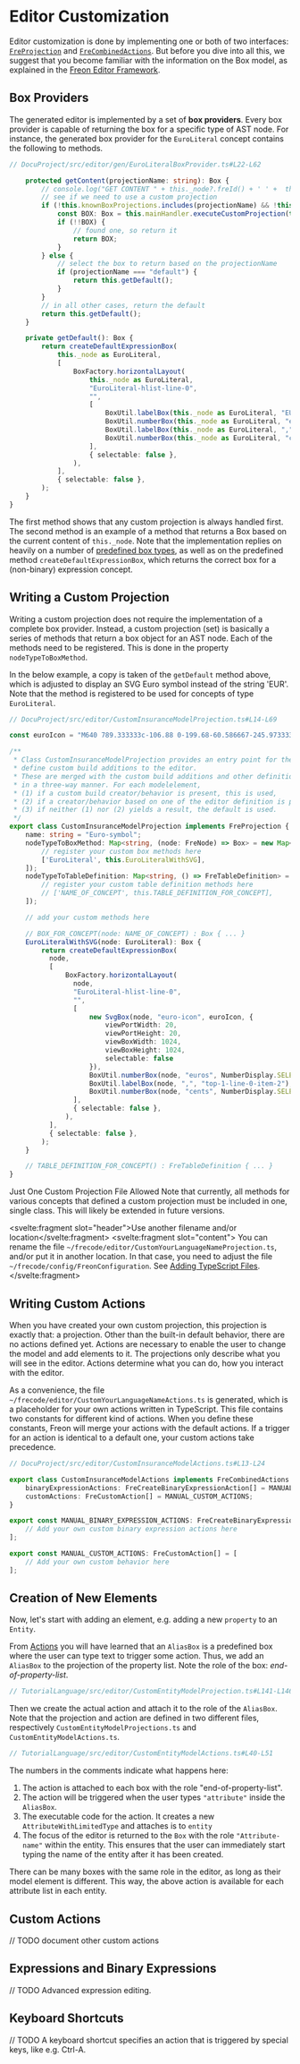 <script>
    import Note from "$lib/notes/Note.svelte";
    import Figure from "$lib/figures/Figure.svelte";
</script>

# Editor Customization

Editor customization is done by implementing one or both of two interfaces:
[`FreProjection`](/Documentation/Under_the_Hood/The_Editor_Interfaces#freprojection-2) and
[`FreCombinedActions`](/Documentation/Under_the_Hood/The_Editor_Interfaces#freaction-3). But
before you dive into all this, we suggest that you become familiar with the information on the Box model,
as explained in the [Freon Editor Framework](/Documentation/Under_the_Hood/The_Editor_Framework).


## Box Providers 

The generated editor is implemented by a set of **box providers**. Every box provider is capable of returning the
box for a specific type of AST node. For instance, the generated box provider for the `EuroLiteral` 
concept contains the following to methods.

```ts
// DocuProject/src/editor/gen/EuroLiteralBoxProvider.ts#L22-L62

    protected getContent(projectionName: string): Box {
        // console.log("GET CONTENT " + this._node?.freId() + ' ' +  this._node?.freLanguageConcept() + ' ' + projectionName);
        // see if we need to use a custom projection
        if (!this.knownBoxProjections.includes(projectionName) && !this.knownTableProjections.includes(projectionName)) {
            const BOX: Box = this.mainHandler.executeCustomProjection(this._node, projectionName);
            if (!!BOX) {
                // found one, so return it
                return BOX;
            }
        } else {
            // select the box to return based on the projectionName
            if (projectionName === "default") {
                return this.getDefault();
            }
        }
        // in all other cases, return the default
        return this.getDefault();
    }

    private getDefault(): Box {
        return createDefaultExpressionBox(
            this._node as EuroLiteral,
            [
                BoxFactory.horizontalLayout(
                    this._node as EuroLiteral,
                    "EuroLiteral-hlist-line-0",
                    "",
                    [
                        BoxUtil.labelBox(this._node as EuroLiteral, "EUR", "top-1-line-0-item-0"),
                        BoxUtil.numberBox(this._node as EuroLiteral, "euros", NumberDisplay.SELECT),
                        BoxUtil.labelBox(this._node as EuroLiteral, ",", "top-1-line-0-item-2"),
                        BoxUtil.numberBox(this._node as EuroLiteral, "cents", NumberDisplay.SELECT),
                    ],
                    { selectable: false },
                ),
            ],
            { selectable: false },
        );
    }
}

```

The first method shows that any custom projection is always handled first. The second method is an 
example of a method that returns a Box based on the current content of `this._node`. Note that the implementation replies on 
heavily on a number of [predefined box types](/Documentation/Under_the_Hood/The_Editor_Framework/Predefined_Boxes), as well as on
the predefined method `createDefaultExpressionBox`, which returns the correct box for a (non-binary) expression concept.


## Writing a Custom Projection

Writing a custom projection does not require the implementation of a complete box provider. Instead,
a custom projection (set) is basically a series of methods that return a box
object for an AST node. Each of the methods need to be registered. This is done in the property `nodeTypeToBoxMethod`.

In the below example, a copy is taken of the `getDefault` method above, which is adjusted to display an SVG Euro symbol instead of the
 string 'EUR'. Note that the method is registered to be used for concepts of type `EuroLiteral`.

```ts
// DocuProject/src/editor/CustomInsuranceModelProjection.ts#L14-L69

const euroIcon = "M640 789.333333c-106.88 0-199.68-60.586667-245.973333-149.333333H640v-85.333333H366.293333c-2.133333-13.866667-3.626667-28.16-3.626666-42.666667s1.493333-28.8 3.626666-42.666667H640v-85.333333H394.026667c46.293333-88.746667 138.88-149.333333 245.973333-149.333333 68.906667 0 131.84 25.173333 180.266667 66.773333L896 226.133333A382.72 382.72 0 0 0 640 128c-167.04 0-308.906667 106.88-361.6 256H128v85.333333h130.56c-1.706667 14.08-2.56 28.16-2.56 42.666667 0 14.506667 0.853333 28.586667 2.56 42.666667H128v85.333333h150.4c52.693333 149.12 194.56 256 361.6 256 98.346667 0 188.16-37.333333 256-98.133333l-75.733333-75.52A275.818667 275.818667 0 0 1 640 789.333333z"

/**
 * Class CustomInsuranceModelProjection provides an entry point for the language engineer to
 * define custom build additions to the editor.
 * These are merged with the custom build additions and other definition-based editor parts
 * in a three-way manner. For each modelelement,
 * (1) if a custom build creator/behavior is present, this is used,
 * (2) if a creator/behavior based on one of the editor definition is present, this is used,
 * (3) if neither (1) nor (2) yields a result, the default is used.
 */
export class CustomInsuranceModelProjection implements FreProjection {
    name: string = "Euro-symbol";
    nodeTypeToBoxMethod: Map<string, (node: FreNode) => Box> = new Map<string, (node: FreNode) => Box>([
        // register your custom box methods here
        ['EuroLiteral', this.EuroLiteralWithSVG],
    ]);
    nodeTypeToTableDefinition: Map<string, () => FreTableDefinition> = new Map<string, () => FreTableDefinition>([
        // register your custom table definition methods here
        // ['NAME_OF_CONCEPT', this.TABLE_DEFINITION_FOR_CONCEPT],
    ]);

    // add your custom methods here

    // BOX_FOR_CONCEPT(node: NAME_OF_CONCEPT) : Box { ... }
    EuroLiteralWithSVG(node: EuroLiteral): Box {
        return createDefaultExpressionBox(
          node,
          [
              BoxFactory.horizontalLayout(
                node,
                "EuroLiteral-hlist-line-0",
                "",
                [
                    new SvgBox(node, "euro-icon", euroIcon, {
                        viewPortWidth: 20,
                        viewPortHeight: 20,
                        viewBoxWidth: 1024,
                        viewBoxHeight: 1024,
                        selectable: false
                    }),
                    BoxUtil.numberBox(node, "euros", NumberDisplay.SELECT),
                    BoxUtil.labelBox(node, ",", "top-1-line-0-item-2"),
                    BoxUtil.numberBox(node, "cents", NumberDisplay.SELECT),
                ],
                { selectable: false },
              ),
          ],
          { selectable: false },
        );
    }

    // TABLE_DEFINITION_FOR_CONCEPT() : FreTableDefinition { ... }
}

```

<Note>
<svelte:fragment slot="header">Just One Custom Projection File Allowed</svelte:fragment>
<svelte:fragment slot="content">
Note that currently, all methods for various concepts that defined a custom projection must be included in one, single
class. This will likely be extended in future versions.
</svelte:fragment></Note>

[//]: # (todo decide whether we should mention that custom table projections are not yet taken into account)

<Note><svelte:fragment slot="header">Use another filename and/or location</svelte:fragment>
<svelte:fragment slot="content">
You can rename the file <code>~/frecode/editor/CustomYourLanguageNameProjection.ts</code>, and/or put it in another location.
In that case, you need to adjust the file <code>~/frecode/config/FreonConfiguration</code>. 
See <a href="/Documentation/Customizations#adding-typeScript-files-4">Adding TypeScript Files</a>.
</svelte:fragment>
</Note>


## Writing Custom Actions

When you have created your own custom projection, this projection is exactly that:
a projection. Other than the built-in default behavior, there are no actions defined yet.
Actions are necessary to enable the user to change the model and add elements to it.
The projections only describe what you will see in the editor.
Actions determine what you can do, how you interact with the editor.

As a convenience, the file `~/frecode/editor/CustomYourLanguageNameActions.ts` is generated, which is a placeholder
for your own actions written in TypeScript. This file contains two constants for
different kind of actions. When you define these constants, Freon will merge your actions
with the default actions. If a trigger for an action is identical to a default one,
your custom actions take precedence.

```ts
// DocuProject/src/editor/CustomInsuranceModelActions.ts#L13-L24

export class CustomInsuranceModelActions implements FreCombinedActions {
    binaryExpressionActions: FreCreateBinaryExpressionAction[] = MANUAL_BINARY_EXPRESSION_ACTIONS;
    customActions: FreCustomAction[] = MANUAL_CUSTOM_ACTIONS;
}

export const MANUAL_BINARY_EXPRESSION_ACTIONS: FreCreateBinaryExpressionAction[] = [
    // Add your own custom binary expression actions here
];

export const MANUAL_CUSTOM_ACTIONS: FreCustomAction[] = [
    // Add your own custom behavior here
];
```

## Creation of New Elements

Now, let's start with adding an element, e.g. adding a new `property` to an
`Entity`.

From [Actions](/Documentation/Under_the_Hood/The_Editor_Framework#defining-actions) you will have learned
that an `AliasBox` is a predefined box where the user can type text to trigger some action.
Thus, we add an `AliasBox` to the projection of the property list.
Note the role of the box: _end-of-property-list_.

```ts
// TutorialLanguage/src/editor/CustomEntityModelProjection.ts#L141-L146
```

Then we create the actual action and attach it to the role of the `AliasBox`. Note that the projection
and action
are defined in two different files, respectively `CustomEntityModelProjections.ts` and `CustomEntityModelActions.ts`.

```ts
// TutorialLanguage/src/editor/CustomEntityModelActions.ts#L40-L51
```

The numbers in the comments indicate what happens here:

1. The action is attached to each box with the role "end-of-property-list".
2. The action will be triggered when the user types `"attribute"` inside the `AliasBox`.
3. The executable code for the action. It creates a new `AttributeWithLimitedType` and attaches is to `entity`
4. The focus of the editor is returned to the `Box` with the role `"Attribute-name"`
   within the entity. This ensures that the user can immediately start typing the name of the entity after it has been created.

There can be many boxes with the same role in the editor, as long as their model element is different.
This way, the above action is available for each attribute list in each entity.

<!--- // TODO: describe the optional properties --->

## Custom Actions

// TODO document other custom actions

## Expressions and Binary Expressions

// TODO Advanced expression editing.

## Keyboard Shortcuts

// TODO A keyboard shortcut specifies an action that is triggered by special keys, like e.g. Ctrl-A.
